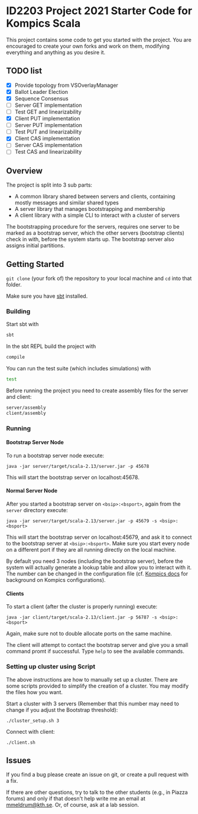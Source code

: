 # ID2203 Project 2021 Starter Code for Kompics Scala

This project contains some code to get you started with the project.
You are encouraged to create your own forks and work on them, modifying everything and anything as you desire it.

## TODO list

- [x] Provide topology from VSOverlayManager
- [x] Ballot Leader Election
- [x] Sequence Consensus
- [ ] Server GET implementation
- [ ] Test GET and linearizability
- [x] Client PUT implementation
- [ ] Server PUT implementation
- [ ] Test PUT and linearizability
- [x] Client CAS implementation
- [ ] Server CAS implementation
- [ ] Test CAS and linearizability

## Overview

The project is split into 3 sub parts:

- A common library shared between servers and clients, containing mostly messages and similar shared types
- A server library that manages bootstrapping and membership
- A client library with a simple CLI to interact with a cluster of servers

The bootstrapping procedure for the servers, requires one server to be marked as a bootstrap server, which the other servers (bootstrap clients) check in with, before the system starts up. The bootstrap server also assigns initial partitions.

## Getting Started

`git clone` (your fork of) the repository to your local machine and `cd` into that folder.

Make sure you have [sbt](https://www.scala-sbt.org/) installed.

### Building

Start sbt with

```bash
sbt
```

In the sbt REPL build the project with

```bash
compile
```

You can run the test suite (which includes simulations) with

```bash
test
```

Before running the project you need to create assembly files for the server and client:

```bash
server/assembly
client/assembly
```

### Running

#### Bootstrap Server Node
To run a bootstrap server node execute:

```
java -jar server/target/scala-2.13/server.jar -p 45678
```

This will start the bootstrap server on localhost:45678.

#### Normal Server Node
After you started a bootstrap server on `<bsip>:<bsport>`, again from the `server` directory execute:

```
java -jar server/target/scala-2.13/server.jar -p 45679 -s <bsip>:<bsport>
```
This will start the bootstrap server on localhost:45679, and ask it to connect to the bootstrap server at `<bsip>:<bsport>`.
Make sure you start every node on a different port if they are all running directly on the local machine.

By default you need 3 nodes (including the bootstrap server), before the system will actually generate a lookup table and allow you to interact with it.
The number can be changed in the configuration file (cf. [Kompics docs](http://kompics.github.io/current/tutorial/networking/basic/basic.html#cleanup-config-files-classmatchers-and-assembly) for background on Kompics configurations).

#### Clients
To start a client (after the cluster is properly running) execute:

```
java -jar client/target/scala-2.13/client.jar -p 56787 -s <bsip>:<bsport>
```

Again, make sure not to double allocate ports on the same machine.

The client will attempt to contact the bootstrap server and give you a small command promt if successful. Type `help` to see the available commands.

### Setting up cluster using Script

The above instructions are how to manually set up a cluster. There are some scripts provided to simplify 
the creation of a cluster. You may modify the files how you want.

Start a cluster with 3 servers (Remember that this number may need to change if you adjust the Bootstrap threshold):

```
./cluster_setup.sh 3
```

Connect with client:

```
./client.sh
```

## Issues
If you find a bug please create an issue on git, or create a pull request with a fix.

If there are other questions, try to talk to the other students (e.g., in Piazza forums) and only if that doesn't help write me an email at <mmeldrum@kth.se>. Or, of course, ask at a lab session.
